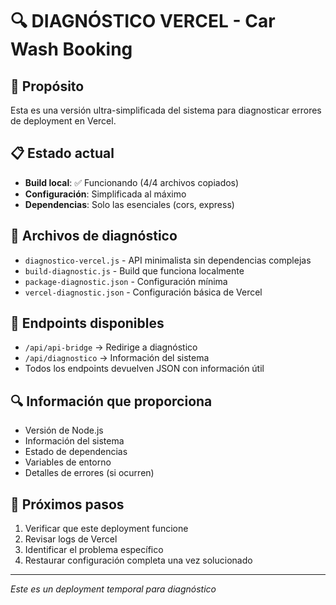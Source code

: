 # 🔍 DIAGNÓSTICO VERCEL - Car Wash Booking

## 🎯 Propósito
Esta es una versión ultra-simplificada del sistema para diagnosticar errores de deployment en Vercel.

## 📋 Estado actual
- **Build local**: ✅ Funcionando (4/4 archivos copiados)
- **Configuración**: Simplificada al máximo
- **Dependencias**: Solo las esenciales (cors, express)

## 🔧 Archivos de diagnóstico
- `diagnostico-vercel.js` - API minimalista sin dependencias complejas
- `build-diagnostic.js` - Build que funciona localmente
- `package-diagnostic.json` - Configuración mínima
- `vercel-diagnostic.json` - Configuración básica de Vercel

## 🚀 Endpoints disponibles
- `/api/api-bridge` → Redirige a diagnóstico
- `/api/diagnostico` → Información del sistema
- Todos los endpoints devuelven JSON con información útil

## 🔍 Información que proporciona
- Versión de Node.js
- Información del sistema
- Estado de dependencias
- Variables de entorno
- Detalles de errores (si ocurren)

## 📝 Próximos pasos
1. Verificar que este deployment funcione
2. Revisar logs de Vercel
3. Identificar el problema específico
4. Restaurar configuración completa una vez solucionado

---
*Este es un deployment temporal para diagnóstico*
